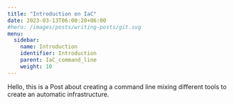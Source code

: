 ```yaml
---
title: "Introduction on IaC"
date: 2023-03-13T06:00:20+06:00
#hero: /images/posts/writing-posts/git.svg
menu:
  sidebar:
    name: Introduction
    identifier: Introduction
    parent: IaC_command_line
    weight: 10
---
```


Hello, this is a Post about creating a command line mixing different tools to create an automatic infrastructure.